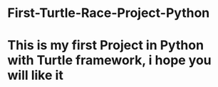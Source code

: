# First-Turtle-Race-Project-Python
# This is my first Project in Python with Turtle framework, i hope you will like it
